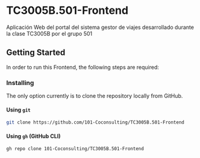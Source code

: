 # TC3005B.501-Frontend
Aplicación Web del portal del sistema gestor de viajes desarrollado durante la clase TC3005B por el grupo 501

## Getting Started

In order to run this Frontend, the following steps are required:

### Installing

The only option currently is to clone the repository locally from GitHub.

#### Using `git`

```sh
git clone https://github.com/101-Coconsulting/TC3005B.501-Frontend
```

#### Using `gh` (GitHub CLI)

```sh
gh repo clone 101-Coconsulting/TC3005B.501-Frontend
```
